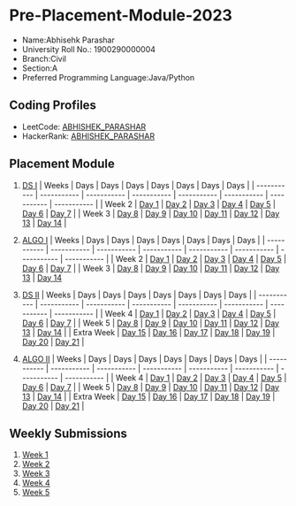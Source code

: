 # Pre-Placement-Module-2023

- Name:Abhisehk Parashar        
- University Roll No.: 1900290000004
- Branch:Civil
- Section:A
- Preferred Programming Language:Java/Python

## Coding Profiles
- LeetCode: [ABHISHEK_PARASHAR](https://leetcode.com/_Abhishek_Parashar/)
- HackerRank: [ABHISHEK_PARASHAR](https://www.hackerrank.com/@abhishekparasha9)

## Placement Module
1. [DS I](https://github.com/Abhishekparashar24/Pre-Placement-Module-2023/tree/main/DS%20I)
    | Weeks | Days | Days | Days | Days | Days | Days | Days |
    | ----------- | ----------- | ----------- | ----------- | ----------- | ----------- | ----------- | ----------- | 
    | Week 2 | [Day 1](https://github.com/Abhishekparashar24/Pre-Placement-Module-2023/tree/main/DS%20I/Day%201) | [Day 2](https://github.com/Abhishekparashar24/Pre-Placement-Module-2023/tree/main/DS%20I/Day%202) | [Day 3](https://github.com/Abhishekparashar24/Pre-Placement-Module-2023/tree/main/DS%20I/Day%203) | [Day 4](https://github.com/Abhishekparashar24/Pre-Placement-Module-2023/tree/main/DS%20I/Day%204) | [Day 5](https://github.com/Abhishekparashar24/Pre-Placement-Module-2023/tree/main/DS%20I/Day%205) | [Day 6](https://github.com/Abhishekparashar24/Pre-Placement-Module-2023/tree/main/DS%20I/Day%206) | [Day 7](https://github.com/Abhishekparashar24/Pre-Placement-Module-2023/tree/main/DS%20I/Day%207) |
    | Week 3 | [Day 8](https://github.com/Abhishekparashar24/Pre-Placement-Module-2023/tree/main/DS%20I/Day%208) | [Day 9](https://github.com/Abhishekparashar24/Pre-Placement-Module-2023/tree/main/DS%20I/Day%209) | [Day 10](https://github.com/Abhishekparashar24/Pre-Placement-Module-2023/tree/main/DS%20I/Day%2010) | [Day 11](https://github.com/Abhishekparashar24/Pre-Placement-Module-2023/tree/main/DS%20I/Day%2011) | [Day 12](https://github.com/Abhishekparashar24/Pre-Placement-Module-2023/tree/main/DS%20I/Day%2012) | [Day 13](https://github.com/Abhishekparashar24/Pre-Placement-Module-2023/tree/main/DS%20I/Day%2013) | [Day 14](https://github.com/Abhishekparashar24/Pre-Placement-Module-2023/tree/main/DS%20I/Day%2014) |
    
2. [ALGO I](https://github.com/Abhishekparashar24/Pre-Placement-Module-2023/tree/main/ALGO%20I)
    | Weeks | Days | Days | Days | Days | Days | Days | Days |
    | ----------- | ----------- | ----------- | ----------- | ----------- | ----------- | ----------- | ----------- |
    | Week 2 | [Day 1](https://github.com/Abhishekparashar24/Pre-Placement-Module-2023/tree/main/ALGO%20I/Day%201) | [Day 2](https://github.com/Abhishekparashar24/Pre-Placement-Module-2023/tree/main/ALGO%20I/Day%202) | [Day 3](https://github.com/Abhishekparashar24/Pre-Placement-Module-2023/tree/main/ALGO%20I/Day%203) | [Day 4](https://github.com/Abhishekparashar24/Pre-Placement-Module-2023/tree/main/ALGO%20I/Day%204) | [Day 5](https://github.com/Abhishekparashar24/Pre-Placement-Module-2023/tree/main/ALGO%20I/Day%205) | [Day 6](https://github.com/Abhishekparashar24/Pre-Placement-Module-2023/tree/main/ALGO%20I/Day%206) | [Day 7](https://github.com/Abhishekparashar24/Pre-Placement-Module-2023/tree/main/ALGO%20I/Day%207) |
    | Week 3 | [Day 8](https://github.com/Abhishekparashar24/Pre-Placement-Module-2023/tree/main/ALGO%20I/Day%208) | [Day 9](https://github.com/Abhishekparashar24/Pre-Placement-Module-2023/tree/main/ALGO%20I/Day%209) | [Day 10](https://github.com/Abhishekparashar24/Pre-Placement-Module-2023/tree/main/ALGO%20I/Day%2010) | [Day 11](https://github.com/Abhishekparashar24/Pre-Placement-Module-2023/tree/main/ALGO%20I/Day%2011) | [Day 12](https://github.com/Abhishekparashar24/Pre-Placement-Module-2023/tree/main/ALGO%20I/Day%2012) | [Day 13](https://github.com/Abhishekparashar24/Pre-Placement-Module-2023/tree/main/ALGO%20I/Day%2013) | [Day 14](https://github.com/Abhishekparashar24/Pre-Placement-Module-2023/tree/main/ALGO%20I/Day%2014)  
    
3. [DS II](https://github.com/Abhishekparashar24/Pre-Placement-Module-2023/tree/main/DS%20II)
    | Weeks | Days | Days | Days | Days | Days | Days | Days |
    | ----------- | ----------- | ----------- | ----------- | ----------- | ----------- | ----------- | ----------- |
    | Week 4 | [Day 1](https://github.com/Abhishekparashar24/Pre-Placement-Module-2023/tree/main/DS%20II/Day%201) | [Day 2](https://github.com/Abhishekparashar24/Pre-Placement-Module-2023/tree/main/DS%20II/Day%202) | [Day 3](https://github.com/Abhishekparashar24/Pre-Placement-Module-2023/tree/main/DS%20II/Day%203) | [Day 4](https://github.com/Abhishekparashar24/Pre-Placement-Module-2023/tree/main/DS%20II/Day%204) | [Day 5](https://github.com/Abhishekparashar24/Pre-Placement-Module-2023/tree/main/DS%20II/Day%205) | [Day 6](https://github.com/Abhishekparashar24/Pre-Placement-Module-2023/tree/main/DS%20II/Day%206) | [Day 7](https://github.com/Abhishekparashar24/Pre-Placement-Module-2023/tree/main/DS%20II/Day%207) | 
    | Week 5 | [Day 8](https://github.com/Abhishekparashar24/Pre-Placement-Module-2023/tree/main/DS%20II/Day%208) | [Day 9](https://github.com/Abhishekparashar24/Pre-Placement-Module-2023/tree/main/DS%20II/Day%209) | [Day 10](https://github.com/Abhishekparashar24/Pre-Placement-Module-2023/tree/main/DS%20II/Day%2010) | [Day 11](https://github.com/Abhishekparashar24/Pre-Placement-Module-2023/tree/main/DS%20II/Day%2011) | [Day 12](https://github.com/Abhishekparashar24/Pre-Placement-Module-2023/tree/main/DS%20II/Day%2012) | [Day 13](https://github.com/Abhishekparashar24/Pre-Placement-Module-2023/tree/main/DS%20II/Day%2013) | [Day 14](https://github.com/Abhishekparashar24/Pre-Placement-Module-2023/tree/main/DS%20II/Day%2014) |
    | Extra Week | [Day 15](https://github.com/Abhishekparashar24/Pre-Placement-Module-2023/tree/main/DS%20II/Day%2015) | [Day 16](https://github.com/Abhishekparashar24/Pre-Placement-Module-2023/tree/main/DS%20II/Day%2016) | [Day 17](https://github.com/Abhishekparashar24/Pre-Placement-Module-2023/tree/main/DS%20II/Day%2017) | [Day 18](https://github.com/Abhishekparashar24/Pre-Placement-Module-2023/tree/main/DS%20II/Day%2018) | [Day 19](https://github.com/Abhishekparashar24/Pre-Placement-Module-2023/tree/main/DS%20II/Day%2019) | [Day 20](https://github.com/Abhishekparashar24/Pre-Placement-Module-2023/tree/main/DS%20II/Day%2020) | [Day 21](https://github.com/Abhishekparashar24/Pre-Placement-Module-2023/tree/main/DS%20II/Day%2021) |
    
4. [ALGO II](https://github.com/Abhishekparashar24/Pre-Placement-Module-2023/tree/main/ALGO%20II)
    | Weeks | Days | Days | Days | Days | Days | Days | Days |
    | ----------- | ----------- | ----------- | ----------- | ----------- | ----------- | ----------- | ----------- |
    | Week 4 | [Day 1](https://github.com/Abhishekparashar24/Pre-Placement-Module-2023/tree/main/ALGO%20II/Day%201) | [Day 2](https://github.com/Abhishekparashar24/Pre-Placement-Module-2023/tree/main/ALGO%20II/Day%202) | [Day 3](https://github.com/Abhishekparashar24/Pre-Placement-Module-2023/tree/main/ALGO%20II/Day%203) | [Day 4](https://github.com/Abhishekparashar24/Pre-Placement-Module-2023/tree/main/ALGO%20II/Day%204) | [Day 5](https://github.com/Abhishekparashar24/Pre-Placement-Module-2023/tree/main/ALGO%20II/Day%205) | [Day 6](https://github.com/Abhishekparashar24/Pre-Placement-Module-2023/tree/main/ALGO%20II/Day%206) | [Day 7](https://github.com/Abhishekparashar24/Pre-Placement-Module-2023/tree/main/ALGO%20II/Day%207) |
    | Week 5 | [Day 8](https://github.com/Abhishekparashar24/Pre-Placement-Module-2023/tree/main/ALGO%20II/Day%208) | [Day 9](https://github.com/Abhishekparashar24/Pre-Placement-Module-2023/tree/main/ALGO%20II/Day%209) | [Day 10](https://github.com/Abhishekparashar24/Pre-Placement-Module-2023/tree/main/ALGO%20II/Day%2010) | [Day 11](https://github.com/Abhishekparashar24/Pre-Placement-Module-2023/tree/main/ALGO%20II/Day%2011) | [Day 12](https://github.com/Abhishekparashar24/Pre-Placement-Module-2023/tree/main/ALGO%20II/Day%2012) | [Day 13](https://github.com/Abhishekparashar24/Pre-Placement-Module-2023/tree/main/ALGO%20II/Day%2013) | [Day 14](https://github.com/Abhishekparashar24/Pre-Placement-Module-2023/tree/main/ALGO%20II/Day%2014) |
    | Extra Week | [Day 15](https://github.com/Abhishekparashar24/Pre-Placement-Module-2023/tree/main/ALGO%20II/Day%2015) | [Day 16](https://github.com/Abhishekparashar24/Pre-Placement-Module-2023/tree/main/ALGO%20II/Day%2016) | [Day 17](https://github.com/Abhishekparashar24/Pre-Placement-Module-2023/tree/main/ALGO%20II/Day%2017) | [Day 18](https://github.com/Abhishekparashar24/Pre-Placement-Module-2023/tree/main/ALGO%20II/Day%2018) | [Day 19](https://github.com/Abhishekparashar24/Pre-Placement-Module-2023/tree/main/ALGO%20II/Day%2019) | [Day 20](https://github.com/Abhishekparashar24/Pre-Placement-Module-2023/tree/main/ALGO%20II/Day%2020) | [Day 21](https://github.com/Abhishekparashar24/Pre-Placement-Module-2023/tree/main/ALGO%20II/Day%2021) |

## Weekly Submissions
1. [Week 1](https://github.com/Abhishekparashar24/Pre-Placement-Module-2023/tree/main/Weekly%20Submissions/Week%201)
2. [Week 2](https://github.com/Abhishekparashar24/Pre-Placement-Module-2023/tree/main/Weekly%20Submissions/Week%202)
3. [Week 3](https://github.com/Abhishekparashar24/Pre-Placement-Module-2023/tree/main/Weekly%20Submissions/Week%203)
4. [Week 4](https://github.com/Abhishekparashar24/Pre-Placement-Module-2023/tree/main/Weekly%20Submissions/Week%204)
5. [Week 5](https://github.com/Abhishekparashar24/Pre-Placement-Module-2023/tree/main/Weekly%20Submissions/Week%205)
